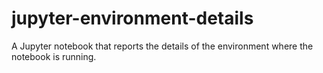 # jupyter-environment-details
A Jupyter notebook that reports the details of the environment where the notebook is running.
